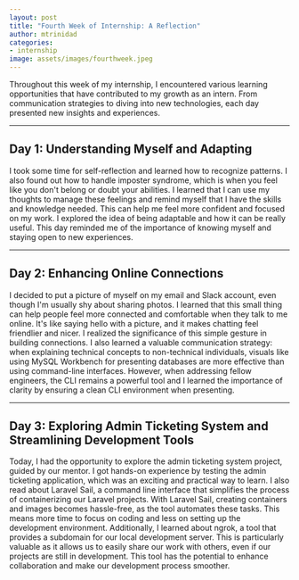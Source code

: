 ```yaml
---
layout: post
title: "Fourth Week of Internship: A Reflection"
author: mtrinidad
categories: 
- internship
image: assets/images/fourthweek.jpeg
---
```

Throughout this week of my internship, I encountered various learning opportunities that have contributed to my growth as an intern. From communication strategies to diving into new technologies, each day presented new insights and experiences.

---
## Day 1: Understanding Myself and Adapting  

I took some time for self-reflection and learned how to recognize patterns. I also found out how to handle imposter syndrome, which is when you feel like you don't belong or doubt your abilities. I learned that I can use my thoughts to manage these feelings and remind myself that I have the skills and knowledge needed. This can help me feel more confident and focused on my work. I explored the idea of being adaptable and how it can be really useful. This day reminded me of the importance of knowing myself and staying open to new experiences.

---
## Day 2: Enhancing Online Connections

I decided to put a picture of myself on my email and Slack account, even though I'm usually shy about sharing photos. I learned that this small thing can help people feel more connected and comfortable when they talk to me online. It's like saying hello with a picture, and it makes chatting feel friendlier and nicer. I realized the significance of this simple gesture in building connections. I also learned a valuable communication strategy: when explaining technical concepts to non-technical individuals, visuals like using MySQL Workbench for presenting databases are more effective than using command-line interfaces. However, when addressing fellow engineers, the CLI remains a powerful tool and I learned the importance of clarity by ensuring a clean CLI environment when presenting. 

---
## Day 3: Exploring Admin Ticketing System and Streamlining Development Tools

Today, I had the opportunity to explore the admin ticketing system project, guided by our mentor. I got hands-on experience by testing the admin ticketing application, which was an exciting and practical way to learn. I also read about Laravel Sail, a command line interface that simplifies the process of containerizing our Laravel projects. With Laravel Sail, creating containers and images becomes hassle-free, as the tool automates these tasks. This means more time to focus on coding and less on setting up the development environment. Additionally, I learned about ngrok, a tool that provides a subdomain for our local development server. This is particularly valuable as it allows us to easily share our work with others, even if our projects are still in development. This tool has the potential to enhance collaboration and make our development process smoother.

